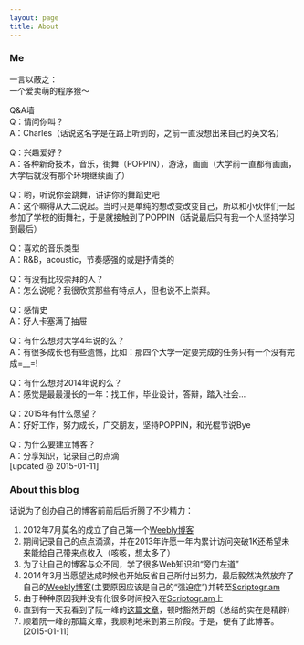 ```yaml
---
layout: page
title: About 
---
```


### Me
一言以蔽之：  
一个爱卖萌的程序猴～

Q&A墙  
Q：请问你叫？  
A：Charles（话说这名字是在路上听到的，之前一直没想出来自己的英文名）

Q：兴趣爱好？  
A：各种新奇技术，音乐，街舞（POPPIN），游泳，画画（大学前一直都有画画，大学后就没有那个环境继续画了）

Q：哟，听说你会跳舞，讲讲你的舞蹈史吧  
A：这个嘛得从大二说起。当时只是单纯的想改变改变自己，所以和小伙伴们一起参加了学校的街舞社，于是就接触到了POPPIN（话说最后只有我一个人坚持学习到最后）

Q：喜欢的音乐类型  
A：R&B，acoustic，节奏感强的或是抒情类的

Q：有没有比较崇拜的人？  
A：怎么说呢？我很欣赏那些有特点人，但也说不上崇拜。

Q：感情史  
A：好人卡塞满了抽屉

Q：有什么想对大学4年说的么？  
A：有很多成长也有些遗憾，比如：那四个大学一定要完成的任务只有一个没有完成=__=!

Q：有什么想对2014年说的么？  
A：感觉是最最漫长的一年：找工作，毕业设计，答辩，踏入社会...

Q：2015年有什么愿望？  
A：好好工作，努力成长，广交朋友，坚持POPPIN，和光棍节说Bye

Q：为什么要建立博客？  
A：分享知识，记录自己的点滴  
[updated @ 2015-01-11]

### About this blog
话说为了创办自己的博客前前后后折腾了不少精力：

1. 2012年7月莫名的成立了自己第一个[Weebly博客](http://cooljstyle.weebly.com/)
2. 期间记录自己的点点滴滴，并在2013年许愿一年内累计访问突破1K还希望未来能给自己带来点收入（咳咳，想太多了）
3. 为了让自己的博客与众不同，学了很多Web知识和“旁门左道”
4. 2014年3月当愿望达成时候也开始反省自己所付出努力，最后毅然决然放弃了自己的[Weebly博客](http://cooljstyle.weebly.com/)(主要原因应该是自己的“强迫症”)并转至[Scriptogr.am](http://scriptogr.am/javacs3)
5. 由于种种原因我并没有化很多时间投入在[Scriptogr.am](http://scriptogr.am/javacs3)上
6. 直到有一天我看到了阮一峰的[这篇文章](http://www.ruanyifeng.com/blog/2012/08/blogging_with_jekyll.html)，顿时豁然开朗（总结的实在是精辟）
7. 顺着阮一峰的那篇文章，我顺利地来到第三阶段。于是，便有了此博客。  
[2015-01-11]
